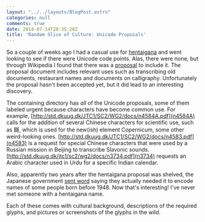 ```yaml
---
layout: "../../layouts/BlogPost.astro"
categories: null
comments: true
date: 2014-07-14T20:35:28Z
title: 'Random Slice of Culture: Unicode Proposals'
---
```


So a couple of weeks ago I had a casual use for [hentaigana](https://en.wikipedia.org/wiki/Hentaigana) and went looking to see if there were Unicode code points. Alas, there were none, but through Wikipedia I found that there was a [proposal](http://std.dkuug.dk/jtc1/sc2/wg2/docs/n3698.pdf) to include it. The proposal document includes relevant uses such as transcribing old documents, restaurant names and documents on calligraphy. Unfortunately the proposal hasn't been accepted yet, but it did lead to an interesting discovery.

The containing directory has *all* of the Unicode proposals, some of them labeled urgent because characters have become common use. For example, [http://std.dkuug.dk/JTC1/SC2/WG2/docs/n4584A.pdf](n4584A) calls for the addition of several Chinese characters for scientific use, such as 鎶, which is used for the new(ish) element Copernicum, some other weird-looking ones. [http://std.dkuug.dk/JTC1/SC2/WG2/docs/n4583.pdf](n4583) is a request for special Chinese characters that were used by a Russian mission in Beijing to transcribe Slavonic sounds. [http://std.dkuug.dk/jtc1/sc2/wg2/docs/n3734.pdf](n3734) requests an Arabic character used in Urdu for a specific Indian calendar.

Also, apparently two years after the hentaigana proposal was shelved, the Japanese government [sent word](http://std.dkuug.dk/jtc1/sc2/wg2/docs/n4091.doc) saying they actually needed it to encode names of some people born before 1948. Now that's interesting! I've never met someone with a hentaigana name.

Each of these comes with cultural background, descriptions of the required glyphs, and pictures or screenshots of the glyphs in the wild.
